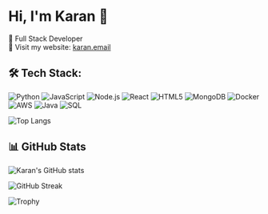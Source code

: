 # Hi, I'm Karan 👋

🚀 Full Stack Developer  
💼 Visit my website: [karan.email](https://karan.email)


## 🛠️ Tech Stack:

![Python](https://img.shields.io/badge/Python-3670A0?style=for-the-badge&logo=python&logoColor=ffdd54)
![JavaScript](https://img.shields.io/badge/JavaScript-323330?style=for-the-badge&logo=javascript&logoColor=f7df1e)
![Node.js](https://img.shields.io/badge/Node.js-339933?style=for-the-badge&logo=nodedotjs&logoColor=white)
![React](https://img.shields.io/badge/React-20232A?style=for-the-badge&logo=react&logoColor=61DAFB)
![HTML5](https://img.shields.io/badge/HTML5-E34F26?style=for-the-badge&logo=html5&logoColor=white)
![MongoDB](https://img.shields.io/badge/MongoDB-4EA94B?style=for-the-badge&logo=mongodb&logoColor=white)
![Docker](https://img.shields.io/badge/Docker-2496ED?style=for-the-badge&logo=docker&logoColor=white)
![AWS](https://img.shields.io/badge/AWS-FF9900?style=for-the-badge&logo=amazonaws&logoColor=white)
![Java](https://img.shields.io/badge/Java-ED8B00?style=for-the-badge&logo=java&logoColor=white)
![SQL](https://img.shields.io/badge/SQL-4479A1?style=for-the-badge&logo=postgresql&logoColor=white)

![Top Langs](https://github-readme-stats.vercel.app/api/top-langs/?username=knkrn5&layout=compact&theme=radical)


## 📊 GitHub Stats
![Karan's GitHub stats](https://github-readme-stats.vercel.app/api?username=knkrn5&show_icons=true&theme=radical)

![GitHub Streak](https://streak-stats.demolab.com/?user=knkrn5&theme=radical)

![Trophy](https://github-profile-trophy.vercel.app/?username=knkrn5&theme=radical)


